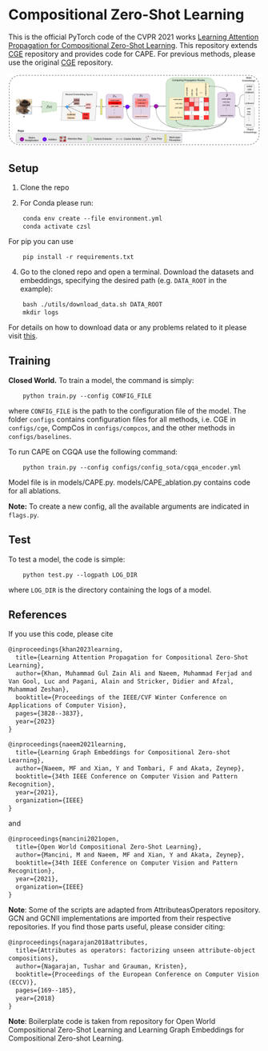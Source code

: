 
# Compositional Zero-Shot Learning
This is the official PyTorch code of the CVPR 2021 works [Learning Attention Propagation for Compositional Zero-Shot Learning](https://arxiv.org/abs/2210.11557). This repository extends [CGE](https://github.com/ExplainableML/czsl) repository and provides code for CAPE. For previous methods, please use the original [CGE](https://github.com/ExplainableML/czsl) repository.


<p align="center">
  <img src="utils/img.png" />
</p>

## Setup 

1. Clone the repo 

2. For Conda please run:
```
    conda env create --file environment.yml
    conda activate czsl
```
   For pip you can use
```
    pip install -r requirements.txt
```

4. Go to the cloned repo and open a terminal. Download the datasets and embeddings, specifying the desired path (e.g. `DATA_ROOT` in the example):
```
    bash ./utils/download_data.sh DATA_ROOT
    mkdir logs
```
For details on how to download data or any problems related to it please visit [this](https://github.com/ExplainableML/czsl). 


## Training
**Closed World.** To train a model, the command is simply:
```
    python train.py --config CONFIG_FILE
```
where `CONFIG_FILE` is the path to the configuration file of the model. 
The folder `configs` contains configuration files for all methods, i.e. CGE in `configs/cge`, CompCos in `configs/compcos`, and the other methods in `configs/baselines`.  

To run CAPE on CGQA use the following command:
```
    python train.py --config configs/config_sota/cgqa_encoder.yml
```
Model file is in models/CAPE.py. models/CAPE_ablation.py contains code for all ablations.

**Note:** To create a new config, all the available arguments are indicated in `flags.py`. 

## Test
 

To test a model, the code is simple:
```
    python test.py --logpath LOG_DIR
```
where `LOG_DIR` is the directory containing the logs of a model.



## References
If you use this code, please cite
```
@inproceedings{khan2023learning,
  title={Learning Attention Propagation for Compositional Zero-Shot Learning},
  author={Khan, Muhammad Gul Zain Ali and Naeem, Muhammad Ferjad and Van Gool, Luc and Pagani, Alain and Stricker, Didier and Afzal, Muhammad Zeshan},
  booktitle={Proceedings of the IEEE/CVF Winter Conference on Applications of Computer Vision},
  pages={3828--3837},
  year={2023}
}
```
```
@inproceedings{naeem2021learning,
  title={Learning Graph Embeddings for Compositional Zero-shot Learning},
  author={Naeem, MF and Xian, Y and Tombari, F and Akata, Zeynep},
  booktitle={34th IEEE Conference on Computer Vision and Pattern Recognition},
  year={2021},
  organization={IEEE}
}
```
and
```
@inproceedings{mancini2021open,
  title={Open World Compositional Zero-Shot Learning},
  author={Mancini, M and Naeem, MF and Xian, Y and Akata, Zeynep},
  booktitle={34th IEEE Conference on Computer Vision and Pattern Recognition},
  year={2021},
  organization={IEEE}
}

```

**Note**: Some of the scripts are adapted from AttributeasOperators repository. GCN and GCNII implementations are imported from their respective repositories. If you find those parts useful, please consider citing:
```
@inproceedings{nagarajan2018attributes,
  title={Attributes as operators: factorizing unseen attribute-object compositions},
  author={Nagarajan, Tushar and Grauman, Kristen},
  booktitle={Proceedings of the European Conference on Computer Vision (ECCV)},
  pages={169--185},
  year={2018}
}
```
**Note**: Boilerplate code is taken from repository for Open World Compositional Zero-Shot Learning and Learning Graph Embeddings for Compositional Zero-shot Learning.

